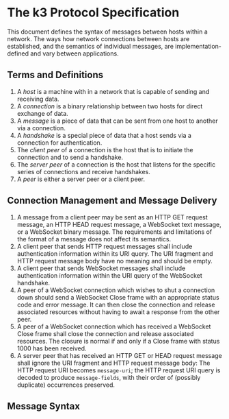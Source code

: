# The k3 Protocol Specification

This document defines the syntax of messages between hosts within a network. The
ways how network connections between hosts are established, and the semantics of
individual messages, are implementation-defined and vary between applications.

## Terms and Definitions

1. A _host_ is a machine with in a network that is capable of sending and
   receiving data.
2. A _connection_ is a binary relationship between two hosts for direct exchange
   of data.
3. A _message_ is a piece of data that can be sent from one host to another via
   a connection.
4. A _handshake_ is a special piece of data that a host sends via a connection
   for authentication.
5. The _client peer_ of a connection is the host that is to initiate the
   connection and to send a handshake.
6. The _server peer_ of a connection is the host that listens for the specific
   series of connections and receive handshakes.
7. A _peer_ is either a server peer or a client peer.

## Connection Management and Message Delivery

1. A message from a client peer may be sent as an HTTP GET request message, an
   HTTP HEAD request message, a WebSocket text message, or a WebSocket binary
   message. The requirements and limitations of the format of a message does not
   affect its semantics.
2. A client peer that sends HTTP request messages shall include authentication
   information within its URI query. The URI fragment and HTTP request message
   body have no meaning and should be empty.
3. A client peer that sends WebSocket messages shall include authentication
   information within the URI query of the WebSocket handshake.
4. A peer of a WebSocket connection which wishes to shut a connection down
   should send a WebSocket Close frame with an appropriate status code and error
   message. It can then close the connection and release associated resources
   without having to await a response from the other peer.
5. A peer of a WebSocket connection which has received a WebSocket Close frame
   shall close the connection and release associated resources. The closure is
   normal if and only if a Close frame with status 1000 has been received.
6. A server peer that has received an HTTP GET or HEAD request message shall
   ignore the URI fragment and HTTP request message body: The HTTP request URI
   becomes `message-uri`; the HTTP request URI query is decoded to produce
   `message-fields`, with their order of (possibly duplicate) occurrences
   preserved.

## Message Syntax

